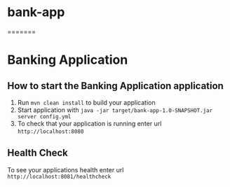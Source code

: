 
# bank-app
=======
# Banking Application

How to start the Banking Application application
---

1. Run `mvn clean install` to build your application
1. Start application with `java -jar target/bank-app-1.0-SNAPSHOT.jar server config.yml`
1. To check that your application is running enter url `http://localhost:8080`

Health Check
---

To see your applications health enter url `http://localhost:8081/healthcheck`
